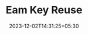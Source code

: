 ---
weight: 999
title: "Eam Key Reuse"
description: ""
icon: "article"
date: "2023-12-02T14:31:25+05:30"
lastmod: "2023-12-02T14:31:25+05:30"
draft: true
toc: true
---